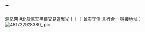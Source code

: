 # -
源亿网
#北航惊天黑幕交易遭曝光！！！
诚实守信 言行合一
链接地址：
![481722928380_ pic](https://github.com/user-attachments/assets/ab23efee-f1f8-41ff-bfbb-caf13cc85915)
